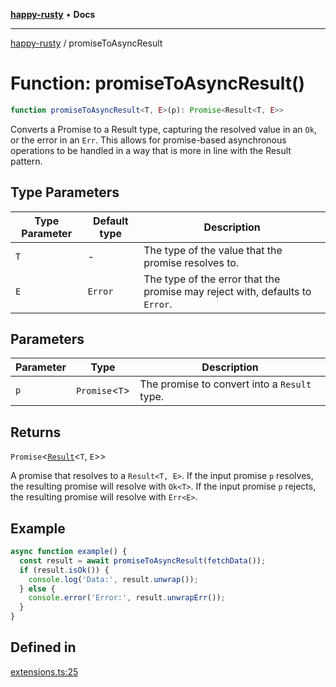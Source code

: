 [**happy-rusty**](../README.md) • **Docs**

***

[happy-rusty](../README.md) / promiseToAsyncResult

# Function: promiseToAsyncResult()

```ts
function promiseToAsyncResult<T, E>(p): Promise<Result<T, E>>
```

Converts a Promise to a Result type, capturing the resolved value in an `Ok`, or the error in an `Err`.
This allows for promise-based asynchronous operations to be handled in a way that is more in line with the Result pattern.

## Type Parameters

| Type Parameter | Default type | Description |
| ------ | ------ | ------ |
| `T` | - | The type of the value that the promise resolves to. |
| `E` | `Error` | The type of the error that the promise may reject with, defaults to `Error`. |

## Parameters

| Parameter | Type | Description |
| ------ | ------ | ------ |
| `p` | `Promise`\<`T`\> | The promise to convert into a `Result` type. |

## Returns

`Promise`\<[`Result`](../interfaces/Result.md)\<`T`, `E`\>\>

A promise that resolves to a `Result<T, E>`. If the input promise `p` resolves, the resulting promise will resolve with `Ok<T>`. If the input promise `p` rejects, the resulting promise will resolve with `Err<E>`.

## Example

```ts
async function example() {
  const result = await promiseToAsyncResult(fetchData());
  if (result.isOk()) {
    console.log('Data:', result.unwrap());
  } else {
    console.error('Error:', result.unwrapErr());
  }
}
```

## Defined in

[extensions.ts:25](https://github.com/JiangJie/happy-rusty/blob/ba112bb228eba4376da813b0604a1f67c4b2f569/src/enum/extensions.ts#L25)
